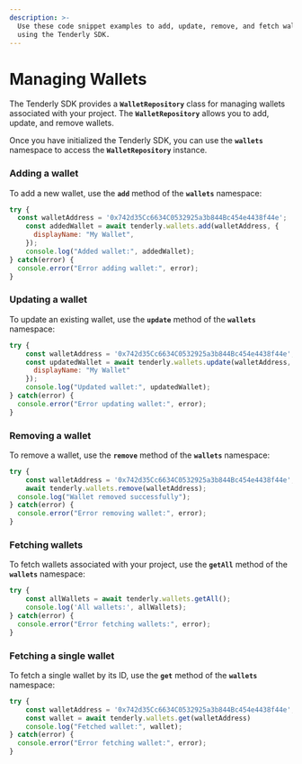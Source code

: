 ```yaml
---
description: >-
  Use these code snippet examples to add, update, remove, and fetch wallets
  using the Tenderly SDK.
---
```


# Managing Wallets

The Tenderly SDK provides a **`WalletRepository`** class for managing wallets associated with your project. The **`WalletRepository`** allows you to add, update, and remove wallets.

Once you have initialized the Tenderly SDK, you can use the **`wallets`** namespace to access the **`WalletRepository`** instance.

### **Adding a wallet**

To add a new wallet, use the **`add`** method of the **`wallets`** namespace:

```jsx
try {
  const walletAddress = '0x742d35Cc6634C0532925a3b844Bc454e4438f44e';
	const addedWallet = await tenderly.wallets.add(walletAddress, {
	  displayName: "My Wallet",
	}); 
	console.log("Added wallet:", addedWallet);
} catch(error) {
  console.error("Error adding wallet:", error);
}

```

### **Updating a wallet**

To update an existing wallet, use the **`update`** method of the **`wallets`** namespace:

```jsx
try {  
	const walletAddress = '0x742d35Cc6634C0532925a3b844Bc454e4438f44e';
	const updatedWallet = await tenderly.wallets.update(walletAddress, {
	  displayName: "My Wallet"
	});
	console.log("Updated wallet:", updatedWallet);
} catch(error) {
  console.error("Error updating wallet:", error);
}

```

### Removing **a wallet**

To remove a wallet, use the **`remove`** method of the **`wallets`** namespace:

```jsx
try {
	const walletAddress = '0x742d35Cc6634C0532925a3b844Bc454e4438f44e';
	await tenderly.wallets.remove(walletAddress);
  console.log("Wallet removed successfully");
} catch(error) {
  console.error("Error removing wallet:", error);
}

```

### **Fetching wallets**

To fetch wallets associated with your project, use the **`getAll`** method of the **`wallets`** namespace:

```jsx
try {
	const allWallets = await tenderly.wallets.getAll();
	console.log('All wallets:', allWallets);
} catch(error) {
  console.error("Error fetching wallets:", error);
}

```

### **Fetching a single wallet**

To fetch a single wallet by its ID, use the **`get`** method of the **`wallets`** namespace:

```jsx
try {
	const walletAddress = '0x742d35Cc6634C0532925a3b844Bc454e4438f44e';
	const wallet = await tenderly.wallets.get(walletAddress)
	console.log("Fetched wallet:", wallet);
} catch(error) {
  console.error("Error fetching wallet:", error);
}

```
